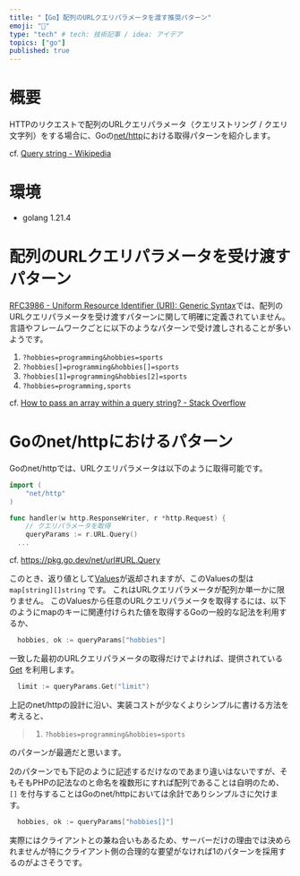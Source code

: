 ```yaml
---
title: "【Go】配列のURLクエリパラメータを渡す推奨パターン"
emoji: "📝"
type: "tech" # tech: 技術記事 / idea: アイデア
topics: ["go"]
published: true
---
```


# 概要
HTTPのリクエストで配列のURLクエリパラメータ（クエリストリング / クエリ文字列）をする場合に、Goの[net/http](https://pkg.go.dev/net/http)における取得パターンを紹介します。

cf. [Query string - Wikipedia](https://en.wikipedia.org/wiki/Query_string)

# 環境
- golang 1.21.4

# 配列のURLクエリパラメータを受け渡すパターン

[RFC3986 - Uniform Resource Identifier (URI): Generic Syntax](https://datatracker.ietf.org/doc/html/rfc3986)では、配列のURLクエリパラメータを受け渡すパターンに関して明確に定義されていません。
言語やフレームワークごとに以下のようなパターンで受け渡しされることが多いようです。

1. `?hobbies=programming&hobbies=sports`
1. `?hobbies[]=programming&hobbies[]=sports`
1. `?hobbies[1]=programming&hobbies[2]=sports`
1. `?hobbies=programming,sports`

cf. [How to pass an array within a query string? - Stack Overflow](https://stackoverflow.com/questions/6243051/how-to-pass-an-array-within-a-query-string)

# Goのnet/httpにおけるパターン

Goのnet/httpでは、URLクエリパラメータは以下のように取得可能です。

```go
import (
	"net/http"
)

func handler(w http.ResponseWriter, r *http.Request) {
	// クエリパラメータを取得
	queryParams := r.URL.Query()
  ...
```
cf. https://pkg.go.dev/net/url#URL.Query

このとき、返り値として[Values](https://pkg.go.dev/net/url#Values)が返却されますが、このValuesの型は `map[string][]string` です。
これはURLクエリパラメータが配列か単一かに限りません。
このValuesから任意のURLクエリパラメータを取得するには、以下のようにmapのキーに関連付けられた値を取得するGoの一般的な記法を利用するか、

```go
  hobbies, ok := queryParams["hobbies"]
```

一致した最初のURLクエリパラメータの取得だけでよければ、提供されている[Get](https://pkg.go.dev/net/url#Values.Get) を利用します。

```go
  limit := queryParams.Get("limit")
```

上記のnet/httpの設計に沿い、実装コストが少なくよりシンプルに書ける方法を考えると、

> 1. `?hobbies=programming&hobbies=sports`

のパターンが最適だと思います。

2のパターンでも下記のように記述するだけなのであまり違いはないですが、そもそもPHPの記法なのと命名を複数形にすれば配列であることは自明のため、`[]` を付与することはGoのnet/httpにおいては余計でありシンプルさに欠けます。

```go
  hobbies, ok := queryParams["hobbies[]"]
```

実際にはクライアントとの兼ね合いもあるため、サーバーだけの理由では決められませんが特にクライアント側の合理的な要望がなければ1のパターンを採用するのがよさそうです。
